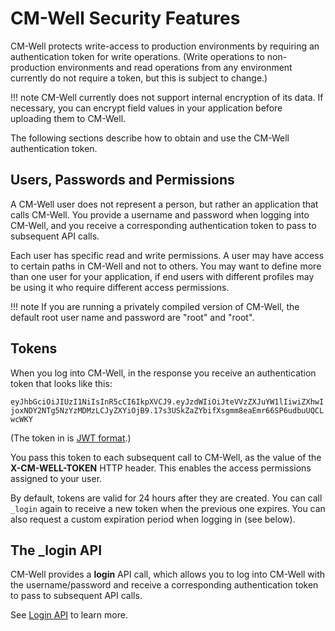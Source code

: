 # CM-Well Security Features

CM-Well protects write-access to production environments by requiring an authentication token for write operations. (Write operations to non-production environments and read operations from any environment currently do not require a token, but this is subject to change.)

!!! note
	CM-Well currently does not support internal encryption of its data. If necessary, you can encrypt field values in your application before uploading them to CM-Well.

The following sections describe how to obtain and use the CM-Well authentication token.

## Users, Passwords and Permissions

A CM-Well user does not represent a person, but rather an application that calls CM-Well. You provide a username and password when logging into CM-Well, and you receive a corresponding authentication token to pass to subsequent API calls.

Each user has specific read and write permissions. A user may have access to certain paths in CM-Well and not to others. You may want to define more than one user for your application, if end users with different profiles may be using it who require different access permissions.

!!! note
	If you are running a privately compiled version of CM-Well, the default root user name and password are "root" and "root".

## Tokens

When you log into CM-Well, in the response you receive an authentication token that looks like this:
 
`eyJhbGciOiJIUzI1NiIsInR5cCI6IkpXVCJ9.eyJzdWIiOiJteVVzZXJuYW1lIiwiZXhwIjoxNDY2NTg5NzYzMDMzLCJyZXYiOjB9.17s3USkZaZYbifXsgmm8eaEmr66SP6udbuUQCLwcWKY`

(The token in is [JWT format](http://jwt.io).)

You pass this token to each subsequent call to CM-Well, as the value of the **X-CM-WELL-TOKEN** HTTP header. This enables the access permissions assigned to your user.

By default, tokens are valid for 24 hours after they are created. You can call `_login` again to receive a new token when the previous one expires. You can also request a custom expiration period when logging in (see below).


## The _login API

CM-Well provides a **login** API call, which allows you to log into CM-Well with the username/password and receive a corresponding authentication token to pass to subsequent API calls.

See [Login API](../APIReference/Authorization/API.Auth.Login.md) to learn more.








